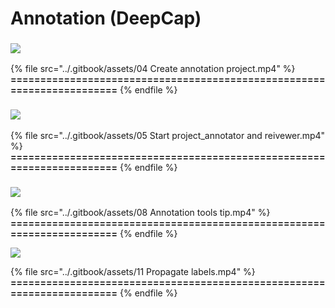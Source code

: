 # Annotation (DeepCap)

### ![](<../.gitbook/assets/TIMG\_Create annotation project\_DeepCap.png>)

{% file src="../.gitbook/assets/04 Create annotation project.mp4" %}
**=======================================================================**
{% endfile %}

### ![](<../.gitbook/assets/TIMG\_Start project\_annotator and reivewer.png>)<mark style="color:yellow;"></mark>

{% file src="../.gitbook/assets/05 Start project_annotator and reivewer.mp4" %}
**=======================================================================**
{% endfile %}

### ![](<../.gitbook/assets/TIMG\_Annotation tools tip.png>)<mark style="color:yellow;"></mark>

{% file src="../.gitbook/assets/08 Annotation tools tip.mp4" %}
**=======================================================================**
{% endfile %}

![](<../.gitbook/assets/TIMG\_Propagate labels.png>)

{% file src="../.gitbook/assets/11 Propagate labels.mp4" %}
**=======================================================================**
{% endfile %}
